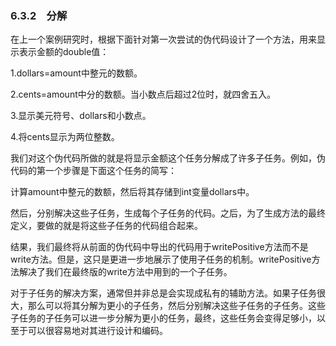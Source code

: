    

### 6.3.2　分解

在上一个案例研究时，根据下面针对第一次尝试的伪代码设计了一个方法，用来显示表示金额的double值：

1.dollars=amount中整元的数额。

2.cents=amount中分的数额。当小数点后超过2位时，就四舍五入。

3.显示美元符号、dollars和小数点。

4.将cents显示为两位整数。

我们对这个伪代码所做的就是将显示金额这个任务分解成了许多子任务。例如，伪代码的第一个步骤是下面这个任务的简写：

计算amount中整元的数额，然后将其存储到int变量dollars中。

然后，分别解决这些子任务，生成每个子任务的代码。之后，为了生成方法的最终定义，要做的就是将这些子任务的代码组合起来。

结果，我们最终将从前面的伪代码中导出的代码用于writePositive方法而不是write方法。但是，这只是更进一步地展示了使用子任务的机制。writePositive方法解决了我们在最终版的write方法中用到的一个子任务。

对于子任务的解决方案，通常但并非总是会实现成私有的辅助方法。如果子任务很大，那么可以将其分解为更小的子任务，然后分别解决这些子任务的子任务。这些子任务的子任务可以进一步分解为更小的任务，最终，这些任务会变得足够小，以至于可以很容易地对其进行设计和编码。